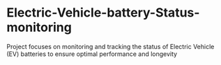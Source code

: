 # Electric-Vehicle-battery-Status-monitoring
Project focuses on monitoring and tracking the status of Electric Vehicle (EV) batteries to ensure optimal performance and longevity
